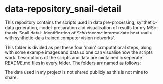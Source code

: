 # data-repository_snail-detail
This repository contains the scripts used in data pre-processing, synthetic-data generation, model-preparation and visualisation of results for my MSc-thesis 'Snail detail: Identification of _Schistosoma_ intermeidate host snails with synthetic-data trained computer vision networks'.

This folder is divided as per these four 'main' computational steps, along with some example images and data so one can visualise how the scripts work. 
Descriptions of the scripts and data are contained in seperate README.md files in every folder. 
The folders are named as follows: 

The data used in my project is not shared publicly as this is not mine to share. 




